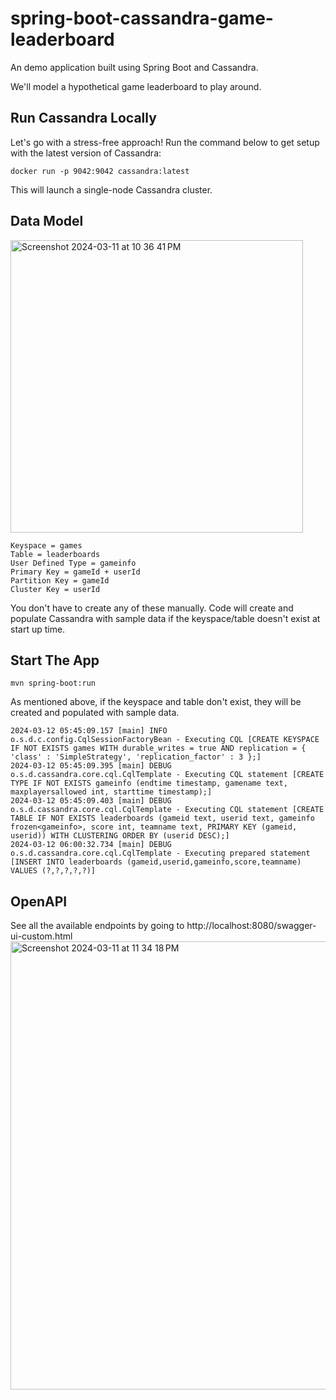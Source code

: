 # spring-boot-cassandra-game-leaderboard

An demo application built using Spring Boot and Cassandra. 

We'll model a hypothetical game leaderboard to play around.

## Run Cassandra Locally
Let's go with a stress-free approach! Run the command below to get setup with the latest version of Cassandra:

```shell
docker run -p 9042:9042 cassandra:latest
```

This will launch a single-node Cassandra cluster.

## Data Model
<img width="468" alt="Screenshot 2024-03-11 at 10 36 41 PM" src="https://github.com/pdesai5839/spring-boot-cassandra-game-leaderboard/assets/143283961/c0644921-00fe-47d9-862a-cb25b7adef5f">

```
Keyspace = games
Table = leaderboards
User Defined Type = gameinfo
Primary Key = gameId + userId
Partition Key = gameId
Cluster Key = userId
```

You don't have to create any of these manually. Code will create and populate Cassandra with sample data if the keyspace/table doesn't exist at start up time.

## Start The App

```shell
mvn spring-boot:run
```

As mentioned above, if the keyspace and table don't exist, they will be created and populated with sample data.
```log
2024-03-12 05:45:09.157 [main] INFO  o.s.d.c.config.CqlSessionFactoryBean - Executing CQL [CREATE KEYSPACE IF NOT EXISTS games WITH durable_writes = true AND replication = { 'class' : 'SimpleStrategy', 'replication_factor' : 3 };]
2024-03-12 05:45:09.395 [main] DEBUG o.s.d.cassandra.core.cql.CqlTemplate - Executing CQL statement [CREATE TYPE IF NOT EXISTS gameinfo (endtime timestamp, gamename text, maxplayersallowed int, starttime timestamp);]
2024-03-12 05:45:09.403 [main] DEBUG o.s.d.cassandra.core.cql.CqlTemplate - Executing CQL statement [CREATE TABLE IF NOT EXISTS leaderboards (gameid text, userid text, gameinfo frozen<gameinfo>, score int, teamname text, PRIMARY KEY (gameid, userid)) WITH CLUSTERING ORDER BY (userid DESC);]
2024-03-12 06:00:32.734 [main] DEBUG o.s.d.cassandra.core.cql.CqlTemplate - Executing prepared statement [INSERT INTO leaderboards (gameid,userid,gameinfo,score,teamname) VALUES (?,?,?,?,?)]
```

## OpenAPI

See all the available endpoints by going to http://localhost:8080/swagger-ui-custom.html
<img width="717" alt="Screenshot 2024-03-11 at 11 34 18 PM" src="https://github.com/pdesai5839/spring-boot-cassandra-game-leaderboard/assets/143283961/978f0000-16a8-495e-9d3a-9adf9fb967ec">

